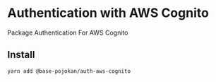 # Authentication with AWS Cognito

Package Authentication For AWS Cognito

## Install

```
yarn add @base-pojokan/auth-aws-cognito
```